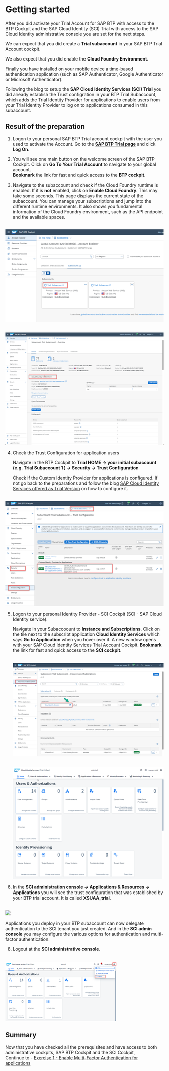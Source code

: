 # Getting started

After you did activate your Trial Account for SAP BTP with access to the BTP Cockpit and the SAP Cloud Identity (SCI) Trial with access to the SAP Cloud Identity administrative console you are set for the next steps.

We can expect that you did create a **Trial subaccount** in your SAP BTP Trial Account cockpit.

We also expect that you did enable the **Cloud Foundry Environment**.

Finally you have installed on your mobile device a time-based authentication application (such as SAP Authenticator, Google Authenticator or Microsoft Authenticator).

Following the blog to setup the **SAP Cloud Identity Services (SCI) Trial** you did already establish the Trust configration in your BTP Trial Subaccount, which adds the Trial Identity Provider for applications to enable users from your Trial Identity Provider to log on to applications consumed in this subaccount.

## Result of the preparation

1. Logon to your personal SAP BTP Trial account cockpit with the user you used to activate the Account. Go to the [**SAP BTP Trial page**](https://account.hanatrial.ondemand.com/trial/#/home/trial) and click **Log On**.

2. You will see one main button on the welcome screen of the SAP BTP Cockpit. Click on **Go To Your Trial Account** to navigate to your global account.  
   **Bookmark** the link for fast and quick access to the **BTP cockpit**.

3. Navigate to the subaccount and check if the Cloud Foundry runtime is enabled. If it is **not** enabled, click on **Enable Cloud Foundry**. This may take some seconds. This page displays the current state of the subaccount. You can manage your subscriptions and jump into the different runtime environments. It also shows you fundamental information of the Cloud Foundry environment, such as the API endpoint and the available spaces.

<br>![](/exercises/ex0/images/audit0.png)

<br>![](/exercises/ex0/images/Subaccount%20Overview.png)

4. Check the Trust Configuration for application users

   Navigate in the  BTP Cockpit to **Trial HOME -> your initial subaccount (e.g. Trial Subaccount 1 ) -> Security -> Trust Configuration**

   Check if the Custom Identity Provider for applications is configured. If not go back to the preparations and follow the blog [SAP Cloud Identity Services offered as Trial Version](https://blogs.sap.com/2023/04/13/sap-cloud-identity-services-offered-as-trial-version/) on how to configure it.

<br>![](/exercises/ex0/images/Subaccoount1_TrustConfiguration.png)

5. Logon to your personal Identity Provider - SCI Cockpit (SCI - SAP Cloud Identity service).

   Navigate in your Subaccoount to **Instance and Subscriptions**. Click on the tile next to the subscribt application **Cloud Identity Services** which says **Go to Application** when you hover over it. A new window opens with your SAP Cloud Identity Services Trial Account Cockpit. **Bookmark** the link for fast and quick access to the **SCI cockpit**.

    <br>![](/exercises/ex0/images/SubaccountInstanceandSubscriptions.png)
   
     <br>![](/exercises/ex0/images/SCICockpit.png)

7. In the **SCI administration console -> Applications & Resources -> Applications** you will see the trust configuration that was established by your BTP trial account. It is called **XSUAA_trial**.

<br>![](/exercises/ex0/images/SCI_XSUAA_trial.png")

   Applications you deploy in your BTP subaccount can now delegate authentication to the SCI tenant you just created. And in the **SCI admin console** you may configure the various options for authentication and multi-factor authentication.

 8.  Logout at the **SCI administrative console**.

<br><img src="/exercises/ex1/images/SCI_logout.png" width="70%"> 

## Summary

Now that you have checked all the prerequisites and have access to both administrative cockpits, SAP BTP Cockpit and the SCI Cockpit,  
Continue to - [Exercise 1 - Enable Multi-Factor Authentication for applications](../ex1/README.md)
